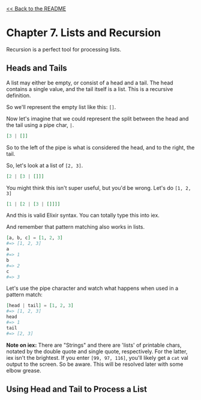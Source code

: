 [&lt;&lt; Back to the README](README.md)

# Chapter 7. Lists and Recursion

Recursion is a perfect tool for processing lists.

## Heads and Tails

A list may either be empty, or consist of a head and a tail. The head contains
a single value, and the tail itself is a list. This is a recursive definition.

So we'll represent the empty list like this: `[]`.

Now let's imagine that we could represent the split between the head and the
tail using a pipe char, `|`. 

```elixir
[3 | []]
```

So to the left of the pipe is what is considered the head, and to the right, the
tail.

So, let's look at a list of `[2, 3]`.

```elixir
[2 | [3 | []]]
```

You might think this isn't super useful, but you'd be wrong. Let's do
`[1, 2, 3]`

```elixir
[1 | [2 | [3 | []]]]
```

And this is valid Elixir syntax. You can totally type this into iex.

And remember that pattern matching also works in lists.

```elixir
[a, b, c] = [1, 2, 3]
#=> [1, 2, 3]
a
#=> 1
b
#=> 2
c
#=> 3
```

Let's use the pipe character and watch what happens when used in a pattern match:

```elixir
[head | tail] = [1, 2, 3]
#=> [1, 2, 3]
head
#=> 1
tail
#=> [2, 3]
```

**Note on iex:** There are "Strings" and there are 'lists' of printable chars,
notated by the double quote and single quote, respectively. For the latter, iex
isn't the brightest. If you enter `[99, 97, 116]`, you'll likely get a `cat` val
output to the screen. So be aware. This will be resolved later with some elbow
grease.

## Using Head and Tail to Process a List
